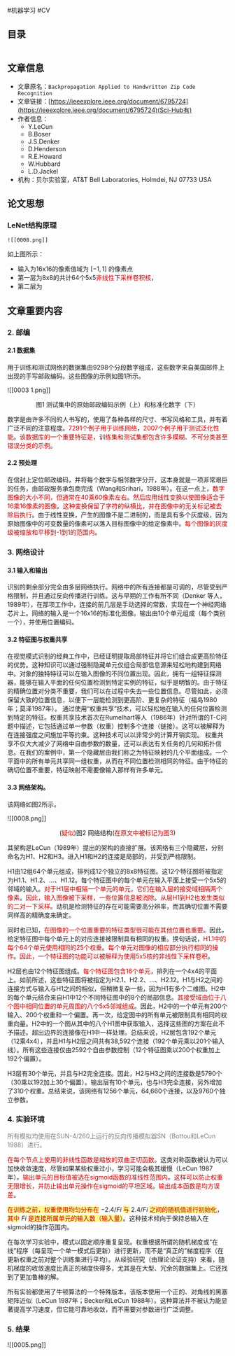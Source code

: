 #机器学习 #CV

## 目录

```toc
```

## 文章信息

- 文章原名：`Backpropagation Applied to Handwritten Zip Code Recognition` 
- 文章链接：[https://ieeexplore.ieee.org/document/6795724](https://ieeexplore.ieee.org/document/6795724)(Sci-Hub有)
- 作者信息：
	- Y.LeCun
	- B.Boser  
	- J.S.Denker  
	- D.Henderson  
	- R.E.Howard  
	- W.Hubbard  
	- L.D.Jackel  
 - 机构：贝尔实验室，AT&T Bell Laboratories, Holmdei, NJ 07733 USA

## 论文思想

### LeNet结构原理
	![[0008.png]]
如上图所示：
- 输入为16x16的像素值域为 $[-1, 1]$ 的像素点
- 第一层为8x8的共计64个5x5<font color="#c00000">非线性下采样卷积核</font>，
- 第二层为

## 文章重要内容

### 2. 邮编

#### 2.1 数据集

用于训练和测试网络的数据集由9298个分段数字组成，这些数字来自美国邮件上出现的手写邮政编码。这些图像的示例如图1所示。

![[0003 1.png]]
<center>图1 测试集中的原始邮政编码示例（上）和标准化数字（下）</center>

数字是由许多不同的人书写的，使用了各种各样的尺寸、书写风格和工具，并有着广泛不同的注意程度。<font color="#c00000">7291个例子用于训练网络</font>，<font color="#c00000">2007个例子用于测试泛化性能</font>。<font color="#c00000">该数据库的一个重要特征是，训练集和测试集都包含许多模糊、不可分类甚至错误分类的示例</font>。

#### 2.2 预处理

在信封上定位邮政编码，并将每个数字与相邻数字分开，这本身就是一项非常艰巨的任务，由邮政服务承包商完成（Wang和Srihari，1988年）。在这一点上，<font color="#c00000">数字图像的大小不同，但通常在40乘60像素左右</font>。<font color="#c00000">然后应用线性变换以使图像适合于16乘16像素的图像</font>。<font color="#c00000">这种变换保留了字符的纵横比，并在图像中的无关标记被去除后执行</font>。由于线性变换，产生的图像不是二进制的，而是具有多个灰度级，因为原始图像中的可变数量的像素可以落入目标图像中的给定像素中。<font color="#c00000">每个图像的灰度级被缩放和平移到-1到1的范围内</font>。

### 3. 网络设计

#### 3.1 输入和输出
  
识别的剩余部分完全由多层网络执行。网络中的所有连接都是可调的，尽管受到严格限制，并且通过反向传播进行训练。这与早期的工作有所不同（Denker 等人，1989年），在那项工作中，连接的前几层是手动选择的常数，实现在一个神经网络芯片上。网络的输入是一个16x16的标准化图像。输出由10个单元组成（每个类别一个），并使用位置编码。

#### 3.2 特征图与权重共享

在视觉模式识别的经典工作中，已经证明提取局部特征并将它们组合成更高阶特征的优势。这种知识可以通过强制隐藏单元仅组合局部信息源来轻松地构建到网络中。对象的独特特征可以在输入图像的不同位置出现。因此，拥有一组特征探测器，能够在输入平面的任何位置检测到特定实例的特征，似乎是明智的。由于特征的精确位置对分类不重要，我们可以在过程中失去一些位置信息。尽管如此，必须保留大致的位置信息，以便下一层能检测到更高阶、更复杂的特征（福岛1980年；莫泽1987年）。
通过使用“权重共享”技术，可以轻松地在输入的任何位置检测到特定的特征。权重共享技术首次在Rumelhart等人（1986年）针对所谓的T-C问题中描述，它包括通过单一参数（权重）控制多个连接（链接）。这可以被解释为在连接强度之间施加平等约束。这种技术可以以非常少的计算开销实现。
权重共享不仅大大减少了网络中自由参数的数量，还可以表达有关任务的几何和拓扑信息。在我们的案例中，第一个隐藏层由我们称之为特征映射的几个平面组成。一个平面中的所有单元共享同一组权重，从而在不同位置检测相同的特征。由于特征的确切位置不重要，特征映射不需要像输入那样有许多单元。

#### 3.3 网络架构。

该网络如图2所示。

![[0008.png]]
<center>(<font color="#c00000">疑似</font>)图2 网络结构(<font color="#c00000">在原文中被标记为图3</font>)</center>

其架构是LeCun（1989年）提出的架构的直接扩展。该网络有三个隐藏层，分别命名为H1、H2和H3。进入H1和H2的连接是局部的，并受到严格限制。

H1由12组64个单元组成，排列成12个独立的8x8特征图。这12个特征图将被指定为H1.1、H1.2、...、H1.12。每个特征图中的每个单元在输入平面上接受一个5x5的邻域的输入。<font color="#c00000">对于H1层中相隔一个单元的单元，它们在输入层的接受域相隔两个像素</font>。<font color="#c00000">因此，输入图像被下采样，一些位置信息被消除</font>。<font color="#c00000">从层H1到H2也发生类似的二对一下采样</font>。动机是检测特征的存在可能需要高分辨率，而其确切位置不需要同样高的精确度来确定。

同时也已知，<font color="#c00000">在图像的一个位置重要的特征类型很可能在其他位置也重要</font>。因此，给定特征图中每个单元上的对应连接被限制具有相同的权重。换句话说，<font color="#c00000">H1.1中的每个64个单元使用相同的25个权重</font>。<font color="#c00000">每个单元对图像的相应部分执行相同的操作</font>。<font color="#c00000">因此，一个特征图的功能可以被解释为使用5x5核的非线性下采样卷积</font>。

H2层也由12个特征图组成。<font color="#c00000">每个特征图包含16个单元</font>，排列在一个4x4的平面上。如前所述，这些特征图将被指定为H2.1、H2.2、...、H2.12。H1与H2之间的连接方式与输入与H1之间的相似，但稍微复杂一些，因为H1有多个二维图。H2中的每个单元结合来自H1中12个不同特征图中的8个的局部信息。<font color="#c00000">其接受域由位于八个图中相同位置的单元周围的八个5x5邻域组成</font>。因此，H2中的一个单元有200个输入、200个权重和一个偏置。再一次，给定图中的所有单元被限制具有相同的权重向量。H2中的一个图从其中的八个H1图中获取输入，选择这些图的方案在此不予描述。超出边界的连接像在H1中一样处理。总结来说，H2层包含192个单元（12乘4x4），并且H1与H2层之间共有38,592个连接（192个单元乘以201个输入线）。所有这些连接仅由2592个自由参数控制（12个特征图乘以200个权重加上192个偏置）。

H3层有30个单元，并且与H2完全连接。因此，H2与H3之间的连接数是5790个（30乘以192加上30个偏置）。输出层有10个单元，也与H3完全连接，另外增加了310个权重。总结来说，该网络有1256个单元，64,660个连接，以及9760个独立参数。

### 4. 实验环境

<font color="#7f7f7f">所有模拟均使用在SUN-4/260上运行的反向传播模拟器SN（Bottou和LeCun 1988）进行。</font>

<font color="#c00000">在每个节点上使用的非线性函数是缩放的双曲正切函数</font>。这类对称函数被认为可以加快收敛速度，尽管如果某些权重过小，学习可能会极其缓慢（LeCun 1987年）。<font color="#c00000">输出单元的目标值被选在sigmoid函数的准线性范围内</font>。<font color="#c00000">这样可以防止权重无限增长，并防止输出单元操作在sigmoid的平坦区域</font>。<font color="#c00000">输出成本函数是均方误差</font>。

<span style="background:#fff88f"><font color="#c00000">在训练之前，权重使用均匀分布在</font></span> $-2.4/Fi$ <span style="background:#fff88f"><font color="#c00000">与</font></span> $2.4/Fi$ <span style="background:#fff88f"><font color="#c00000">之间的随机值进行初始化</font></span>，<span style="background:#fff88f"><font color="#c00000">其中</font></span> $Fi$ <span style="background:#fff88f"><font color="#c00000">是连接所属单元的输入数（输入量）</font></span>。这种技术倾向于保持总输入在sigmoid的操作范围内。

在每次学习实验中，模式以固定顺序重复呈现。权重根据所谓的随机梯度或“在线”程序（每呈现一个单一模式后更新）进行更新，而不是“真正的”梯度程序（在更新权重之前对整个训练集进行平均）。从经验研究（由理论论证支持）来看，随机梯度的收敛速度比真正的梯度快得多，尤其是在大型、冗余的数据集上。它还找到了更加鲁棒的解。

所有实验都使用了牛顿算法的一个特殊版本，该版本使用一个正的、对角线的黑塞矩阵近似（LeCun 1987年；Becker和LeCun 1988年）。这种算法并不被认为能显著提高学习速度，但它能可靠地收敛，而不需要对参数进行广泛调整。

### 5. 结果





![[0005.png]]



